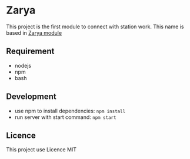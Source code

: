 # Zarya

This project is the first module to connect with station work. This name is based in [Zarya module](https://en.wikipedia.org/wiki/Zarya)

## Requirement

- nodejs
- npm
- bash

## Development

- use npm to install dependencies: `npm install`
- run server with start command: `npm start`

## Licence

This project use Licence MIT
